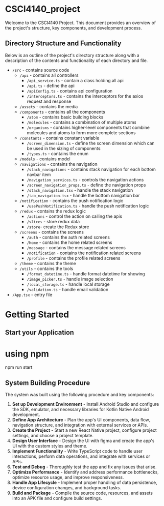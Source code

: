 # CSCI4140_project
Welcome to the CSCI4140 Project. This document provides an overview of the project's structure, key components, and development process.


## Directory Structure and Functionality

Below is an outline of the project's directory structure along with a description of the contents and functionality of each directory and file.

- `/src` - contains source code
   - `/api` - contains all controllers
      - `/api_service.ts` - contain a class holding all api
      - `/api.ts` - define the api
      - `/apiConfig.ts` - contains api configuration
      - `/interceptors.ts` - contains the interceptors for the axios request and response
   - `/assets` - contains the media
   - `/components` - contains all the components
      - `/atom` - contains basic building blocks
      - `/molecules` - contains a combination of multiple atoms
      - `/organisms` - contains higher-level components that combine molecules and atoms to form more complete sections
   - `/constants` - contains constant variable
      - `/screen_dimension.ts` - define the screen dimension which can be used in the sizing of components
      - `/types.ts` - contains the enum
   - `/models` - contains model 
   - `/navigations` - contains the navigation
      - `/stack_navigations` - contains stack navigation for each bottom navbar item
      - `/navigation_services.ts` - controls the navigation actions
      - `/screen_navigation_props.ts` - define the navigation props
      - `/stack_navigation.tsx` - handle the stack navigation
      - `/tab_navigation.tsx` - handle the bottom navigation bar
   - `/notification` - contains the push notification logic
      - `/usePushNotification.ts` - handle the push notification logic
   - `/redux` - contains the redux logic
      - `/actions` - control the action on calling the apis
      - `/slices` - store redux data
      - `/store`- create the Redux store
   - `/screens` - contains the screens
      - `/auth` - contains the auth related screens
      - `/home` - contains the home related screens
      - `/message` - contains the message related screens
      - `/notification` - contains the notification related screens
      - `/profile` - contains the profile related screens
   - `/theme` - contains the theme 
   - `/utils` - contains the tools
      - `/format_datetime.ts` - handle format datetime for showing
      - `/image_picker.ts` - handle image selection
      - `/local_storage.ts` - handle local storage
      - `/validation.ts` - handle email validation
- `/App.tsx` - entry file

# Getting Started

## Start your Application

# using npm
npm run start

## System Building Procedure

The system was built using the following procedure and key components:

1. **Set up Development Environment** - Install Android Studio and configure the SDK, emulator, and necessary libraries for Kotlin Native Android development.
2. **Define App Architecture** - Plan the app's UI components, data flow, navigation structure, and integration with external services or APIs.
3. **Create the Project** - Start a new React Native project, configure project settings, and choose a project template.
4. **Design User Interface** - Design the UI with figma and create the app's UI with the custom styles and theme.
5. **Implement Functionality** - Write TypeScript code to handle user interactions, perform data operations, and integrate with services or APIs. 
6. **Test and Debug** - Thoroughly test the app and fix any issues that arise.
7. **Optimize Performance** - Identify and address performance bottlenecks, optimize resource usage, and improve responsiveness.
8. **Handle App Lifecycle** - Implement proper handling of data persistence, device configuration changes, and background tasks.
9. **Build and Package** - Compile the source code, resources, and assets into an APK file and configure build settings.